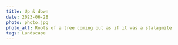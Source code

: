 ```yaml
---
title: Up & down
date: 2023-06-28
photo: photo.jpg
photo_alt: Roots of a tree coming out as if it was a stalagmite
tags: Landscape
---
```

